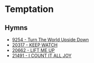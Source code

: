 # Temptation

## Hymns

- [9254 - Turn The World Upside Down](/hymns/9254.md)
- [20317 - KEEP WATCH](/hymns/20317.md)
- [20662 - LIFT ME UP](/hymns/20662.md)
- [21491 - I COUNT IT ALL JOY](/hymns/21491.md)
